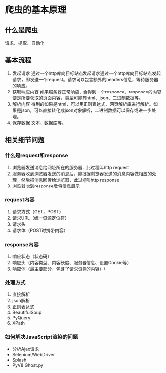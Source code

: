 # 爬虫的基本原理 
## 什么是爬虫                                            
请求、提取、自动化
## 基本流程
1. 发起请求
通过一个http库向目标站点发起请求通过一个http库向目标站点发起请求，即发送一个request。请求可以包含额外的headers信息，等待服务器的响应。
2. 获取响应内容
如果服务器正常响应，会得到一个responce。responce的内容便是所要获取的页面内容，类型可能有html、json、二进制数据等。
3. 解析内容
得到的如果是html，可以用正则表达式、网页解析库进行解析。如果是json，可以直接转化成json对象解析，二进制数据可以保存或进一步处理。
4. 保存数据
文本、数据库等。
## 相关细节问题
### 什么是request和response
1. 浏览器发送消息给网址所在的服务器，此过程叫http request
2. 服务器收到浏览器发送的消息后，能根据浏览器发送的消息内容做相应的处理，然后把消息回传给浏览器，此过程叫http response
3. 浏览器收到response后将信息展示
### request内容
1. 请求方式（GET，POST）
2. 请求URL（统一资源定位符）
3. 请求头
4. 请求体（POST时携带内容）
### response内容
1. 响应状态（状态码）
2. 响应头（内容类型、内容长度、服务器信息、设置Cookie等）
3. 响应体（最主要部分，包含了请求资源的内容）\

### 处理方式
1. 直接解析
2. json解析
3. 正则表达式
4. BeautifulSoup
5. PyQuery
6. XPath

### 如何解决JavaScript渲染的问题
- 分析Ajax请求
- Selenium/WebDriver
- Splash
- PyV8 Ghost.py
   
